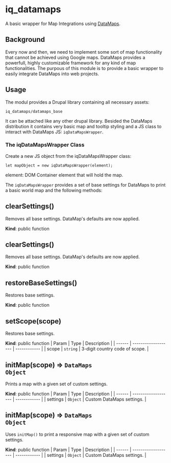 
# iq_datamaps

A basic wrapper for Map Integrations using [DataMaps](http://datamaps.github.io/).


## Background

Every now and then, we need to implement some sort of map functionality that
cannot be achieved using Google maps. DataMaps provides a powerfull, highly
customizable framework for any kind of map functionalities. The purpous of this
module is to provide a basic wrapper to easily integrate DataMaps into web
projects.

## Usage

The modul provides a Drupal library containing all necessary assets:

    iq_datamaps/datamaps_base
It can be attached like any other drupal library. Besided the DataMaps
distribution it contains very basic map and tooltip styling and a JS class to
interact with DataMaps JS: `iqDataMapsWrapper`.

### The iqDataMapsWrapper Class
Create a new JS object from the iqDataMapsWrapper class:

    let mapObject = new iqDataMapsWrapper(element);
element: DOM Container element that will hold the map.

The `iqDataMapsWrapper` provides a set of base settings for DataMaps to print a
basic world map and the following methods:


##  clearSettings()
Removes all base settings. DataMap's defaults are now applied.

**Kind**: public function


##  clearSettings()
Removes all base settings. DataMap's defaults are now applied.

**Kind**: public function

##  restoreBaseSettings()
Restores base settings.

**Kind**: public function

##  setScope(scope)
Restores base settings.

**Kind**: public function
| Param  | Type                | Description  |
| ------ | ------------------- | ------------ |
| scope  | <code>string</code> | 3-digit country code of scope. |


##  initMap(scope) ⇒ <code>DataMaps Object</code>
Prints a map with a given set of custom settings.

**Kind**: public function
| Param  | Type                | Description  |
| ------ | ------------------- | ------------ |
| settings  | <code>Object</code> | Custom DataMaps settings. |


##  initMap(scope) ⇒ <code>DataMaps Object</code>
Uses `initMap()` to print a responsive map with a given set of custom settings.

**Kind**: public function
| Param  | Type                | Description  |
| ------ | ------------------- | ------------ |
| settings  | <code>Object</code> | Custom DataMaps settings. |
